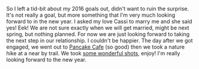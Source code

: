 So I left a tid-bit about my 2016 goals out, didn't want to ruin the surprise. It's not really a goal, but more something that I'm very much looking forward to in the new year. I asked my love Cassi to marry me and she said yes! Eek! We are not sure exactly when we will get married, might be next spring, but nothing planned. For now we are just looking forward to taking the next step in our relationship. I couldn't be happier. The day after we got engaged, we went out to [Pancake Cafe](http://www.pancakecafe.com/) (so good) then we took a nature hike at a near by trail. We took [some wonderful shots](https://goo.gl/photos/fjPDr89VrmkLnDVZ7), enjoy! I'm really looking forward to the new year.